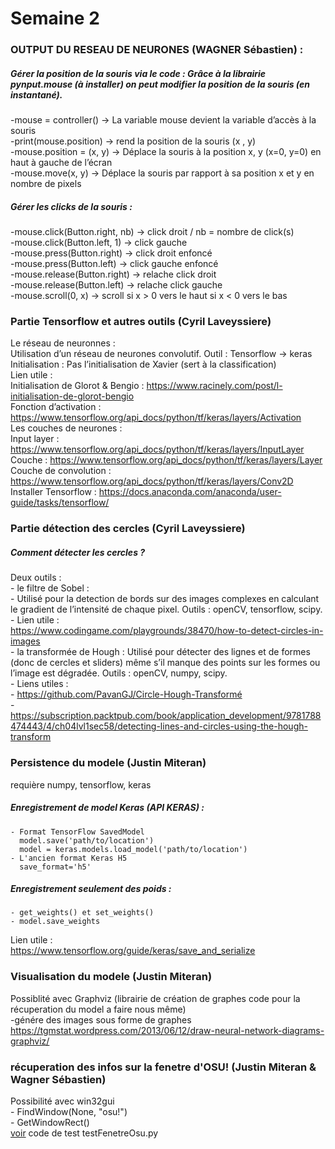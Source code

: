 # Semaine 2  


### OUTPUT DU RESEAU DE NEURONES (WAGNER Sébastien) :  
##### Gérer la position de la souris via le code : Grâce à la librairie pynput.mouse (à installer) on peut modifier la position de la souris (en instantané).  
  -mouse = controller() -> La variable mouse devient la variable d’accès  à la souris  
  -print(mouse.position) -> rend la position de la souris (x , y)  
  -mouse.position =  (x, y) -> Déplace la souris à la position x, y (x=0, y=0) en haut à gauche de l’écran  
  -mouse.move(x, y) -> Déplace la souris par rapport à sa position x et y en nombre de pixels  

##### Gérer les clicks de la souris :  
  -mouse.click(Button.right, nb) -> click droit / nb = nombre de click(s)  
  -mouse.click(Button.left, 1) -> click gauche  
  -mouse.press(Button.right) -> click droit enfoncé  
  -mouse.press(Button.left) -> click gauche enfoncé  
  -mouse.release(Button.right) -> relache click droit  
  -mouse.release(Button.left) -> relache click gauche  
  -mouse.scroll(0, x) -> scroll si x > 0 vers le haut si x < 0 vers le bas  


### Partie Tensorflow et autres outils (Cyril Laveyssiere)  

Le réseau de neuronnes :  
Utilisation d’un réseau de neurones convolutif. Outil : Tensorflow -> keras  
Initialisation :  Pas l’initialisation de Xavier (sert à la classification)  
Lien utile :  
Initialisation de Glorot & Bengio :
https://www.racinely.com/post/l-initialisation-de-glorot-bengio  
Fonction d’activation :
https://www.tensorflow.org/api_docs/python/tf/keras/layers/Activation   
Les couches de neurones :  
Input layer : https://www.tensorflow.org/api_docs/python/tf/keras/layers/InputLayer  
Couche : https://www.tensorflow.org/api_docs/python/tf/keras/layers/Layer  
Couche de convolution : https://www.tensorflow.org/api_docs/python/tf/keras/layers/Conv2D  
	Installer Tensorflow : 
	https://docs.anaconda.com/anaconda/user-guide/tasks/tensorflow/  

### Partie détection des cercles (Cyril Laveyssiere)  
  
##### Comment détecter les cercles ?  
Deux outils :  
	- le filtre de Sobel :  
	- Utilisé pour la detection de bords sur des images complexes en calculant le gradient de l’intensité de chaque pixel. Outils : openCV, tensorflow, scipy.  
	- Lien utile :   
https://www.codingame.com/playgrounds/38470/how-to-detect-circles-in-images  
	- la transformée de Hough :
	Utilisé pour détecter des lignes et de formes (donc de cercles et sliders) même s’il manque des points sur les formes ou l’image est dégradée. Outils : openCV, numpy, scipy.  
	- Liens utiles :  
	- https://github.com/PavanGJ/Circle-Hough-Transformé  
	- https://subscription.packtpub.com/book/application_development/9781788474443/4/ch04lvl1sec58/detecting-lines-and-circles-using-the-hough-transform  
  
### Persistence du modele (Justin Miteran)  

requière numpy, tensorflow, keras  

##### Enregistrement de model Keras (API KERAS) :  
	- Format TensorFlow SavedModel  
	  model.save('path/to/location')  
	  model = keras.models.load_model('path/to/location')  
	- L'ancien format Keras H5  
	  save_format='h5'  

##### Enregistrement seulement des poids :  
	- get_weights() et set_weights()  
	- model.save_weights  
Lien utile :  
https://www.tensorflow.org/guide/keras/save_and_serialize  

### Visualisation du modele (Justin Miteran)  

Possiblité avec Graphviz (librairie de création de graphes code pour la récuperation du model a faire nous même)  
	-génére des images sous forme de graphes  
https://tgmstat.wordpress.com/2013/06/12/draw-neural-network-diagrams-graphviz/ 
  
### récuperation des infos sur la fenetre d'OSU! (Justin Miteran & Wagner Sébastien)  
  
Possibilité avec win32gui  
	- FindWindow(None, "osu!")  
	- GetWindowRect()  
[voir](test/testFenetreOsu.py) code de test testFenetreOsu.py  

